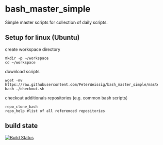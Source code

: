 # bash_master_simple
Simple master scripts for collection of daily scripts.

## Setup for linux (Ubuntu)
create workspace directory

    mkdir -p ~/workspace
    cd ~/workspace


download scripts

    wget -nv https://raw.githubusercontent.com/PeterWeissig/bash_master_simple/master/checkout.sh
    bash ./checkout.sh


checkout additionals repositories (e.g. common bash scripts)

    repo_clone_bash
    repo_help #list of all referenced repositories

## build state
[![Build Status](https://travis-ci.org/peterweissig/bash_master_simple.svg?branch=master)](https://travis-ci.org/peterweissig/bash_master_simple)

